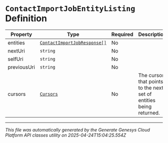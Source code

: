 # `ContactImportJobEntityListing` Definition

| Property | Type | Required | Description |
|----------|------|----------|-------------|
| entities | [`ContactImportJobResponse[]`](contactimportjobresponse-definition.md) | No |  |
| nextUri | `string` | No |  |
| selfUri | `string` | No |  |
| previousUri | `string` | No |  |
| cursors | [`Cursors`](cursors-definition.md) | No | The cursor that points to the next set of entities being returned. |

---

*This file was automatically generated by the Generate Genesys Cloud Platform API classes utility on 2025-04-24T15:04:25.554Z*